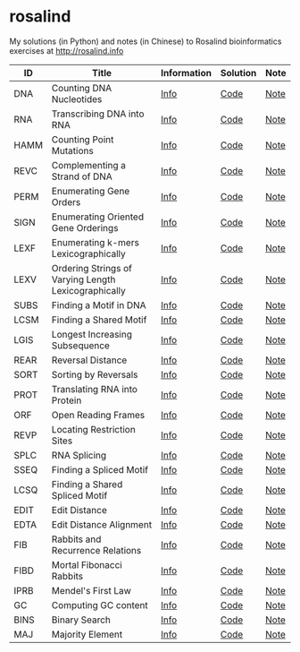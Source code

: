 # rosalind
My solutions (in Python) and notes (in Chinese) to Rosalind bioinformatics exercises at http://rosalind.info

| ID   | Title                                                | Information                                  | Solution                    | Note                                                                               |
| ---- | ---------------------------------------------------- | -------------------------------------------- | --------------------------- | ---------------------------------------------------------------------------------- |
| DNA  | Counting DNA Nucleotides                             | [Info](https://rosalind.info/problems/dna/)  | [Code](./code/dna/dna.py)   | [Note](https://5uperb0y.com/counting-dna-nucleotides/)                             |
| RNA  | Transcribing DNA into RNA                            | [Info](https://rosalind.info/problems/rna/)  | [Code](./code/rna/rna.py)   | [Note](https://5uperb0y.com/transcribing-dna-into-rna/)                            |
| HAMM | Counting Point Mutations                             | [Info](https://rosalind.info/problems/hamm/) | [Code](./code/hamm/hamm.py) | [Note](https://5uperb0y.com/counting-point-mutations/)                             |
| REVC | Complementing a Strand of DNA                        | [Info](https://rosalind.info/problems/revc/) | [Code](./code/revc/revc.py) | [Note](https://5uperb0y.com/complementing-a-strand-of-dna/)                        |
| PERM | Enumerating Gene Orders                              | [Info](https://rosalind.info/problems/perm/) | [Code](./code/perm/perm.py) | [Note](https://5uperb0y.com/enumerating-gene-orders/)                              |
| SIGN | Enumerating Oriented Gene Orderings                  | [Info](https://rosalind.info/problems/sign/) | [Code](./code/sign/sign.py) | [Note](https://5uperb0y.com/enumerating-oriented-gene-orderings/)                  |
| LEXF | Enumerating k-mers Lexicographically                 | [Info](https://rosalind.info/problems/lexf/) | [Code](./code/lexf/lexf.py) | [Note](https://5uperb0y.com/enumerating-k-mers-lexicographically/)                 |
| LEXV | Ordering Strings of Varying Length Lexicographically | [Info](https://rosalind.info/problems/lexv/) | [Code](./code/lexv/lexv.py) | [Note](https://5uperb0y.com/ordering-strings-of-varying-length-lexicographically/) |
| SUBS | Finding a Motif in DNA                               | [Info](https://rosalind.info/problems/subs/) | [Code](./code/subs/subs.py) | [Note](https://5uperb0y.com/finding-a-motif-in-dna/)                               |
| LCSM | Finding a Shared Motif                               | [Info](https://rosalind.info/problems/lcsm/) | [Code](./code/lcsm/lcsm.py) | [Note](https://5uperb0y.com/finding-a-shared-motif/)                               |
| LGIS | Longest Increasing Subsequence                       | [Info](https://rosalind.info/problems/lgis/) | [Code](./code/lgis/lgis.py) | [Note](https://5uperb0y.com/longest-increasing-subsequence/)                       |
| REAR | Reversal Distance                                    | [Info](https://rosalind.info/problems/rear/) | [Code](./code/rear/rear.py) | [Note](https://5uperb0y.com/reversal-distance/)                                    |
| SORT | Sorting by Reversals                                 | [Info](https://rosalind.info/problems/sort/) | [Code](./code/sort/sort.py) | [Note](https://5uperb0y.com/sorting-by-reversals/)                                 |
| PROT | Translating RNA into Protein                         | [Info](https://rosalind.info/problems/prot/) | [Code](./code/prot/prot.py) | [Note](https://5uperb0y.com/translating-rna-into-protein/)                         |
| ORF  | Open Reading Frames                                  | [Info](https://rosalind.info/problems/orf/)  | [Code](./code/orf/orf.py)   | [Note](https://5uperb0y.com/open-reading-frames/)                                  |
| REVP | Locating Restriction Sites                           | [Info](https://rosalind.info/problems/revp/) | [Code](./code/revp/revp.py) | [Note](https://5uperb0y.com/locating-restriction-sites/)                           |
| SPLC | RNA Splicing                                         | [Info](https://rosalind.info/problems/splc/) | [Code](./code/splc/splc.py) | [Note](https://5uperb0y.com/rna-splicing/)                                         |
| SSEQ | Finding a Spliced Motif                              | [Info](https://rosalind.info/problems/sseq/) | [Code](./code/sseq/sseq.py) | [Note](https://5uperb0y.com/finding-a-spliced-motif/)                              |
| LCSQ | Finding a Shared Spliced Motif                       | [Info](https://rosalind.info/problems/scsq/) | [Code](./code/lcsq/lcsq.py) | [Note](https://5uperb0y.com/finding-a-shared-spliced-motif/)                       |
| EDIT | Edit Distance                                        | [Info](https://rosalind.info/problems/edit/) | [Code](./code/edit/edit.py) | [Note](https://5uperb0y.com/edit-distance/)                                        |
| EDTA | Edit Distance Alignment                              | [Info](https://rosalind.info/problems/edta/) | [Code](./code/edta/edta.py) | [Note](https://5uperb0y.com/edit-distance-alignment/)                              |
| FIB  | Rabbits and Recurrence Relations                     | [Info](https://rosalind.info/problems/fib/)  | [Code](./code/fib/fib.py)   | [Note](https://5uperb0y.com/rabbits-and-recurrence-relations/)                     |
| FIBD | Mortal Fibonacci Rabbits                             | [Info](https://rosalind.info/problems/fibd/) | [Code](./code/fibd/fibd.py) | [Note](https://5uperb0y.com/mortal-fibonacci-rabbits/)                             |
| IPRB | Mendel's First Law                                   | [Info](https://rosalind.info/problems/iprb/) | [Code](./code/iprb/iprb.py) | [Note](https://5uperb0y.com/mendels-first-law/)                                    |
| GC   | Computing GC content                                 | [Info](https://rosalind.info/problems/gc/)   | [Code](./code/gc/gc.py)     | [Note](https://5uperb0y.com/computing-gc-content/)                                 |
| BINS | Binary Search                                        | [Info](https://rosalind.info/problems/bins/) | [Code](./code/bins/bins.py) | [Note](https://5uperb0y.com/binary-search/)                                        |
| MAJ  | Majority Element                                     | [Info](https://rosalind.info/problems/maj/)  | [Code](./code/maj/maj.py)   | [Note](https://5uperb0y.com/majority-element/)                                     |
